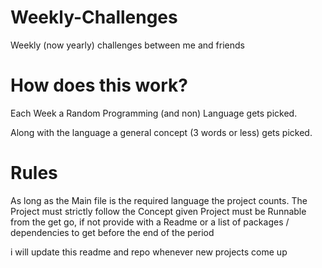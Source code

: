 # Weekly-Challenges
Weekly (now yearly) challenges between me and friends

# How does this work?

  Each Week a Random Programming (and non) Language gets picked.
 
  Along with the language a general concept (3 words or less) gets picked.
 

# Rules

  As long as the Main file is the required language the project counts.
  The Project must strictly follow the Concept given
  Project must be Runnable from the get go, if not provide with a Readme or a list of packages / dependencies to get before the end of the period

 
i will update this readme and repo whenever new projects come up
